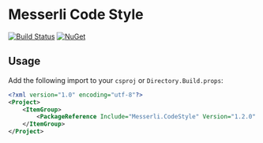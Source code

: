 # Messerli Code Style

[![Build Status](https://travis-ci.com/messerli-informatik-ag/code-style.svg?branch=master)](https://travis-ci.com/messerli-informatik-ag/code-style)
[![NuGet](https://img.shields.io/nuget/v/Messerli.CodeStyle.svg)](https://www.nuget.org/packages/Messerli.CodeStyle)

## Usage

Add the following import to your `csproj` or `Directory.Build.props`:

```xml
<?xml version="1.0" encoding="utf-8"?>
<Project>
    <ItemGroup>
        <PackageReference Include="Messerli.CodeStyle" Version="1.2.0" PrivateAssets="all" />
    </ItemGroup>
</Project>
```
